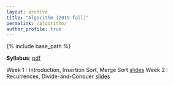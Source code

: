 ```yaml
---
layout: archive
title: "Algorithm (2019 fall)"
permalink: /algorithm/
author_profile: true
---
```


{% include base_path %}
<br>

<b>Syllabus</b>: [pdf](http://mllab-skku.github.io/algorithm/syllabus.pdf)

Week 1 : Introduction, Insertion Sort, Merge Sort [slides](http://mllab-skku.github.io/algorithm/week1.pdf)
Week 2 : Recurrences, Divide-and-Conquer [slides](http://mllab-skku.github.io/algorithm/week2.pdf)

